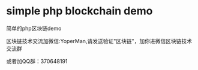 # simple php blockchain demo
简单的php区块链demo

区块链技术交流加微信:YoperMan,请发送验证"区块链"，加你进微信区块链技术交流群

或者加QQ群：370648191
